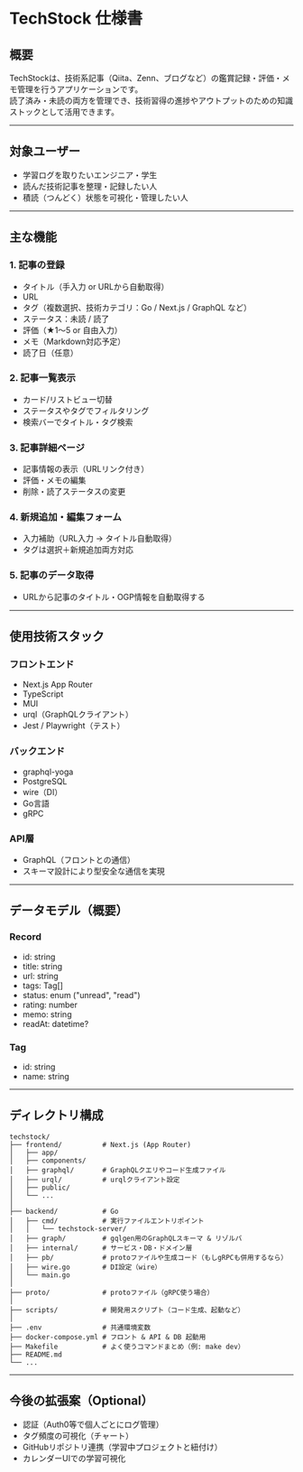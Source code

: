 # TechStock 仕様書

## 概要
TechStockは、技術系記事（Qiita、Zenn、ブログなど）の鑑賞記録・評価・メモ管理を行うアプリケーションです。  
読了済み・未読の両方を管理でき、技術習得の進捗やアウトプットのための知識ストックとして活用できます。

---

## 対象ユーザー
- 学習ログを取りたいエンジニア・学生
- 読んだ技術記事を整理・記録したい人
- 積読（つんどく）状態を可視化・管理したい人

---

## 主な機能

### 1. 記事の登録
- タイトル（手入力 or URLから自動取得）
- URL
- タグ（複数選択、技術カテゴリ：Go / Next.js / GraphQL など）
- ステータス：未読 / 読了
- 評価（★1〜5 or 自由入力）
- メモ（Markdown対応予定）
- 読了日（任意）

### 2. 記事一覧表示
- カード/リストビュー切替
- ステータスやタグでフィルタリング
- 検索バーでタイトル・タグ検索

### 3. 記事詳細ページ
- 記事情報の表示（URLリンク付き）
- 評価・メモの編集
- 削除・読了ステータスの変更

### 4. 新規追加・編集フォーム
- 入力補助（URL入力 → タイトル自動取得）
- タグは選択＋新規追加両方対応

### 5. 記事のデータ取得
- URLから記事のタイトル・OGP情報を自動取得する

---

## 使用技術スタック

### フロントエンド
- Next.js App Router
- TypeScript
- MUI
- urql（GraphQLクライアント）
- Jest / Playwright（テスト）

### バックエンド
- graphql-yoga
- PostgreSQL
- wire（DI）
- Go言語
- gRPC

### API層
- GraphQL（フロントとの通信）
- スキーマ設計により型安全な通信を実現

---

## データモデル（概要）

### Record
- id: string
- title: string
- url: string
- tags: Tag[]
- status: enum ("unread", "read")
- rating: number
- memo: string
- readAt: datetime?

### Tag
- id: string
- name: string

---

## ディレクトリ構成

```
techstock/
├── frontend/          # Next.js (App Router)
│   ├── app/
│   ├── components/
│   ├── graphql/       # GraphQLクエリやコード生成ファイル
│   ├── urql/          # urqlクライアント設定
│   ├── public/
│   └── ...
│
├── backend/           # Go
│   ├── cmd/           # 実行ファイルエントリポイント
│   │   └── techstock-server/
│   ├── graph/         # gqlgen用のGraphQLスキーマ & リゾルバ
│   ├── internal/      # サービス・DB・ドメイン層
│   ├── pb/            # protoファイルや生成コード（もしgRPCも併用するなら）
│   ├── wire.go        # DI設定（wire）
│   └── main.go
│
├── proto/             # protoファイル（gRPC使う場合）
│
├── scripts/           # 開発用スクリプト（コード生成、起動など）
│
├── .env               # 共通環境変数
├── docker-compose.yml # フロント & API & DB 起動用
├── Makefile           # よく使うコマンドまとめ（例: make dev）
├── README.md
└── ...
```


---

## 今後の拡張案（Optional）
- 認証（Auth0等で個人ごとにログ管理）
- タグ頻度の可視化（チャート）
- GitHubリポジトリ連携（学習中プロジェクトと紐付け）
- カレンダーUIでの学習可視化
